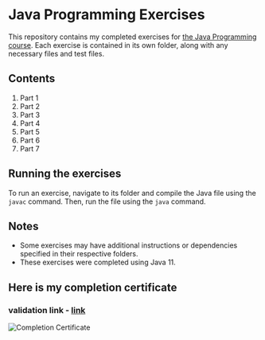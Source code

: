 # Java Programming Exercises

This repository contains my completed exercises for [the Java Programming course](https://java-programming.mooc.fi/). Each exercise is contained in its own folder, along with any necessary files and test files.

## Contents

1. Part 1
2. Part 2
3. Part 3
4. Part 4
5. Part 5
6. Part 6
7. Part 7

## Running the exercises

To run an exercise, navigate to its folder and compile the Java file using the `javac` command. Then, run the file using the `java` command.

## Notes

- Some exercises may have additional instructions or dependencies specified in their respective folders.
- These exercises were completed using Java 11.

## Here is my completion certificate
### validation link - [link](https://certificates.mooc.fi/validate/er00omkegyo)

![Completion Certificate](https://certificates.mooc.fi/validate/er00omkegyo)
